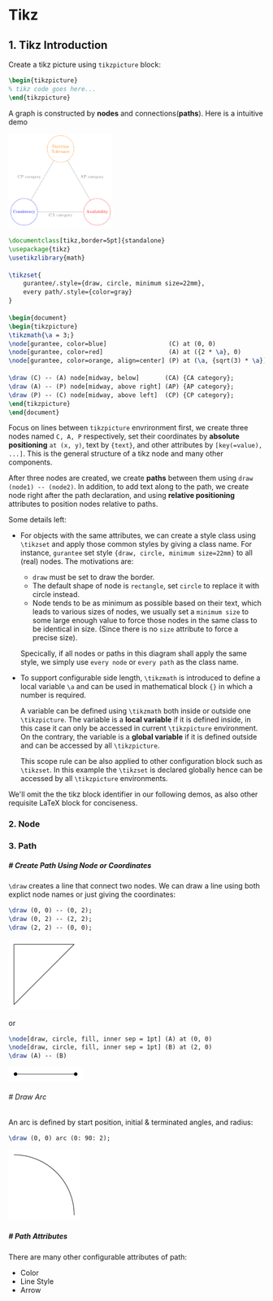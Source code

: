 # Tikz

## 1. Tikz Introduction

Create a tikz picture using `tikzpicture` block:

```latex
\begin{tikzpicture}
% tikz code goes here...
\end{tikzpicture}
```

A graph is constructed by **nodes** and connections(**paths**). Here is a intuitive demo

<img src="__img__/CAP_demo.png" alt="CAP_demo" style="zoom:20%;" />

```latex
\documentclass[tikz,border=5pt]{standalone}
\usepackage{tikz}
\usetikzlibrary{math}

\tikzset{
	gurantee/.style={draw, circle, minimum size=22mm},
	every path/.style={color=gray}
}

\begin{document}
\begin{tikzpicture}
\tikzmath{\a = 3;}
\node[gurantee, color=blue]                 (C) at (0, 0)               {Consistency};
\node[gurantee, color=red]                  (A) at ({2 * \a}, 0)        {Availability};
\node[gurantee, color=orange, align=center] (P) at (\a, {sqrt(3) * \a}) {Partition\\Tolerance};

\draw (C) -- (A) node[midway, below]       (CA) {CA category};
\draw (A) -- (P) node[midway, above right] (AP) {AP category};
\draw (P) -- (C) node[midway, above left]  (CP) {CP category};
\end{tikzpicture}
\end{document}
```

Focus on lines between `tikzpicture` envrironment first, we create three nodes named `C, A, P` respectively, set their coordinates by **absolute positioning** `at (x, y)`, text by `{text}`, and other attributes by `[key(=value), ...]`. This is the general structure of a tikz node and many other components.

After three nodes are created, we create **paths** between them using `draw (node1) -- (node2)`. In addition, to add text along to the path, we create node right after the path declaration, and using **relative positioning** attributes to position nodes relative to paths.

Some details left:

- For objects with the same attributes, we can create a style class using `\tikzset` and apply those common styles by giving a class name. For instance, `gurantee` set style `{draw, circle, minimum size=22mm}` to all (real) nodes. The motivations are:

    - `draw` must be set to draw the border.
    - The default shape of node is `rectangle`, set `circle` to replace it with circle instead.
    - Node tends to be as minimum as possible based on their text, which leads to various sizes of nodes, we usually set a `minimum size` to some large enough value to force those nodes in the same class to be identical in size. (Since there is no `size` attribute to force a precise size).

    Specically, if all nodes or paths in this diagram shall apply the same style, we simply use `every node` or `every path` as the class name.

- To support configurable side length, `\tikzmath` is introduced to define a local variable `\a` and can be used in mathematical block `{}` in which a number is required.

    A variable can be defined using `\tikzmath` both inside or outside one `\tikzpicture`. The variable is a **local variable** if it is defined inside, in this case it can only be accessed in current `\tikzpicture` environment. On the contrary, the variable is a **global variable** if it is defined outside and can be accessed by all `\tikzpicture`.

    This scope rule can be also applied to other configuration block such as `\tikzset`. In this example the `\tikzset` is declared globally hence can be accessed by all `\tikzpicture` environments.

We'll omit the the tikz block identifier in our following demos, as also other requisite LaTeX block for conciseness.





### 2. Node










### 3. Path

##### # Create Path Using Node or Coordinates

`\draw` creates a line that connect two nodes. We can draw a line using both explict node names or just giving the coordinates:

```latex
\draw (0, 0) -- (0, 2);
\draw (0, 2) -- (2, 2);
\draw (2, 2) -- (0, 0);
```

<img src="__img__/draw_triangle.png" alt="draw_triangle" style="zoom:25%;" />

or

```tex
\node[draw, circle, fill, inner sep = 1pt] (A) at (0, 0)
\node[draw, circle, fill, inner sep = 1pt] (B) at (2, 0)
\draw (A) -- (B)
```

<img src="__img__/draw_line_segment.png" alt="draw_line_segment" style="zoom:25%;" />



###### # Draw Arc

An arc is defined by start position, initial & terminated angles, and radius:

```latex
\draw (0, 0) arc (0: 90: 2);
```

<img src="__img__/draw_arc.png" alt="draw_line_segment" style="zoom:25%;" />



##### # Path Attributes

There are many other configurable attributes of path:

- Color
- Line Style
- Arrow

